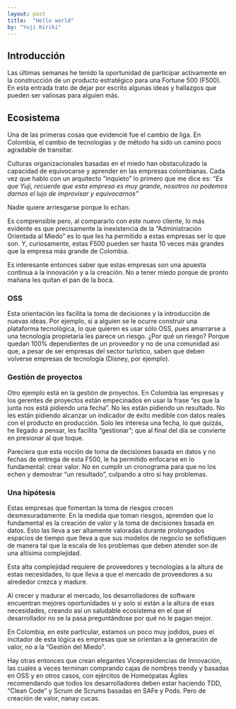 ```yaml
---
layout: post
title:  "Hello world"
by: "Yuji Kiriki"
---
```


## Introducción
Las últimas semanas he tenido la oportunidad de participar activamente en la construcción de un producto estratégico para una Fortune 500 (F500). En esta entrada trato de dejar por escrito algunas ideas y hallazgos que pueden ser valiosas para alguien más.

## Ecosistema

Una de las primeras cosas que evidencié fue el cambio de liga. En Colombia, el cambio de tecnologías y de método ha sido un camino poco agradable de transitar.

Culturas organizacionales basadas en el miedo han obstaculizado la capacidad de equivocarse y aprender en las empresas colombianas. Cada vez que hablo con un arquitecto “inquieto” lo primero que me dice es: _“Es que Yuji, recuerde que esta empresa es muy grande, nosotros no podemos darnos el lujo de improvisar y equivocarnos”_


Nadie quiere arriesgarse porque lo echan.

Es comprensible pero, al compararlo con este nuevo cliente, lo más evidente es que precisamente la inexistencia de la “Administración Orientada al Miedo” es lo que les ha permitido a estas empresas ser lo que son. Y, curiosamente, estas F500 pueden ser hasta 10 veces más grandes que la empresa más grande de Colombia.

Es interesante entonces saber que estas empresas son una apuesta continua a la innovación y a la creación. No a tener miedo porque de pronto mañana les quitan el pan de la boca.

### OSS
Esta orientación les facilita la toma de decisiones y la introducción de nuevas ideas. Por ejemplo, si a alguien se le ocurre construir una plataforma tecnológica, lo que quieren es usar sólo OSS, pues amarrarse a una tecnología propietaria les parece un riesgo. ¿Por qué un riesgo? Porque quedan 100% dependientes de un proveedor y no de una comunidad así que, a pesar de ser empresas del sector turístico, saben que deben volverse empresas de tecnología (Disney, por ejemplo).

### Gestión de proyectos
Otro ejemplo está en la gestión de proyectos. En Colombia las empresas y los gerentes de proyectos están empecinados en usar la frase “es que la junta nos está pidiendo una fecha”. No les están pidiendo un resultado. No les están pidiendo alcanzar un indicador de éxito medible con datos reales con el producto en producción. Solo les interesa una fecha, lo que quizás, he llegado a pensar, les facilita “gestionar”; que al final del día se convierte en presionar al que toque.

Pareciera que esta noción de toma de decisiones basada en datos y no fechas de entrega de esta F500, le ha permitido enfocarse en lo fundamental: crear valor. No en cumplir un cronograma para que no los echen y demostrar “un resultado”, culpando a otro si hay problemas.

### Una hipótesis
Estas empresas que fomentan la toma de riesgos crecen desmesuradamente. En la medida que toman riesgos, aprenden que lo fundamental es la creación de valor y la toma de decisiones basada en datos. Esto las lleva a ser altamente valoradas durante prolongados espacios de tiempo que lleva a que sus modelos de negocio se sofistiquen de manera tal que la escala de los problemas que deben atender son de una altísima complejidad.

Esta alta complejidad requiere de proveedores y tecnologías a la altura de estas necesidades, lo que lleva a que el mercado de proveedores a su alrededor crezca y madure.

Al crecer y madurar el mercado, los desarrolladores de software encuentran mejores oportunidades si y solo si están a la altura de esas necesidades, creando así un saludable ecosistema en el que el desarrollador no se la pasa preguntándose por qué no le pagan mejor.

En Colombia, en este particular, estamos un poco muy jodidos, pues el incitador de esta lógica es empresas que se orientan a la generación de valor, no a la “Gestión del Miedo”.

Hay otras entonces que crean elegantes Vicepresidencias de Innovación, las cuales a veces terminan comprando cajas de nombres trendy y basadas en OSS y en otros casos, con ejércitos de Homeópatas Ágiles recomendando que todos los desarrolladores deben estar haciendo TDD, “Clean Code” y Scrum de Scrums basadas en SAFe y Pods. Pero de creación de valor, nanay cucas.
